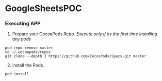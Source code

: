 # GoogleSheetsPOC

### Executing APP

1. Prepare your CocoaPods Repo. *Execute only if its the first time installing any pods*
```shell
pod repo remove master
cd ~/.cocoapods/repos 
git clone --depth 1 https://github.com/CocoaPods/Specs.git master
```

2. Install the Pods.

```shell
pod install
```
